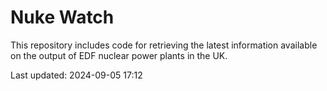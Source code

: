 # Nuke Watch

This repository includes code for retrieving the latest information available on the output of EDF nuclear power plants in the UK.

Last updated: 2024-09-05 17:12